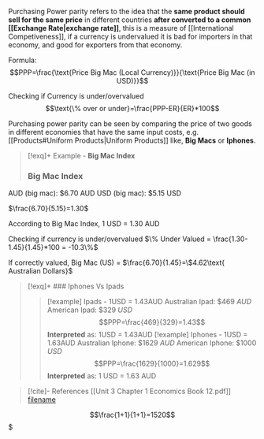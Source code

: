 Purchasing Power parity refers to the idea that the **same product should sell for the same price** in different countries **after converted to a common [[Exchange Rate|exchange rate]]**, this is a measure of [[International Competiveness]], if a currency is undervalued it is bad for importers in that economy, and good for exporters from that economy.

Formula:
$$PPP=\frac{\text{Price Big Mac (Local Currency)}}{\text{Price Big Mac (in USD)}}$$

Checking if Currency is under/overvalued
$$\text{\% over or under}=\frac{PPP-ER}{ER}*100$$

Purchasing power parity can be seen by comparing the price of two goods in different economies that have the same input costs, e.g. [[Products#Uniform Products|Uniform Products]] like, **Big Macs** or **Iphones**.


>[!exq]+ Example - **Big Mac Index**
>### Big Mac Index
>
AUD (big mac): $6.70 AUD
USD (big mac): $5.15 USD
>
 $\frac{6.70}{5.15}=1.30$
>
According to Big Mac Index, 1 USD = 1.30 AUD
>
Checking if currency is under/overvalued
$\% Under Valued = \frac{1.30-1.45}{1.45}*100 = -10.3\%$
>
If correctly valued, Big Mac (US) = $\frac{6.70}{1.45}=\$4.62\text{ Australian Dollars}$

>[!exq]+ ### Iphones Vs Ipads
>>[!example] Ipads - 1USD = 1.43AUD
>Australian Ipad: $469 *AUD*
American Ipad: $329 *USD*
$$PPP=\frac{469}{329}=1.43$$
**Interpreted** as: 1USD = 1.43AUD
>[!example] Iphones - 1USD = 1.63AUD
Australian Iphone: $1629 *AUD*
American Iphone: $1000 *USD*
$$PPP=\frac{1629}{1000}=1.629$$
**Interpreted** as: 1 USD = 1.63 AUD

>[!cite]- References
>[[Unit 3 Chapter 1 Economics Book 12.pdf]]
>[filename](file:///<absolute-path>)



$$\frac{1+1}{1+1}=1520$$$